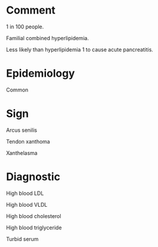 # Comment

1 in 100 people.

Familial combined hyperlipidemia.

Less likely than hyperlipidemia 1 to cause acute pancreatitis.

# Epidemiology

Common

# Sign

Arcus senilis

Tendon xanthoma

Xanthelasma

# Diagnostic

High blood LDL

High blood VLDL

High blood cholesterol

High blood triglyceride

Turbid serum
